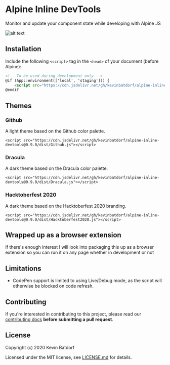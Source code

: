 # Alpine Inline DevTools
Monitor and update your component state while developing with Alpine JS

![alt text](assets/devtools.gif "Title")

## Installation

Include the following `<script>` tag in the `<head>` of your document (before Alpine):

```html
<!-- To be used during development only -->
@if (App::environment(['local', 'staging'])) {
    <script src="https://cdn.jsdelivr.net/gh/kevinbatdorf/alpine-inline-devtools@0.9.0/dist/Default.js"></script>
@endif
```

## Themes
### Github
A light theme based on the Github color palette.
```
<script src="https://cdn.jsdelivr.net/gh/kevinbatdorf/alpine-inline-devtools@0.9.0/dist/Github.js"></script>
```
### Dracula
A dark theme based on the Dracula color palette.
```
<script src="https://cdn.jsdelivr.net/gh/kevinbatdorf/alpine-inline-devtools@0.9.0/dist/Dracula.js"></script>
```
### Hacktoberfest 2020
A dark theme based on the Hacktoberfest 2020 branding.
```
<script src="https://cdn.jsdelivr.net/gh/kevinbatdorf/alpine-inline-devtools@0.9.0/dist/Hacktoberfest2020.js"></script>
```

## Wrapped up as a browser extension
If there's enough interest I will look into packaging this up as a browser extension so you can run it on any page whether in development or not

## Limitations
* CodePen support is limited to using Live/Debug mode, as the script will otherwise be blocked on code refresh.

## Contributing
If you're interested in contributing to this project, please read our [contributing docs](https://github.com/KevinBatdorf/alpine-inline-devtools/blob/master/.github/CONTRIBUTING.md) **before submitting a pull request**.

## License

Copyright (c) 2020 Kevin Batdorf

Licensed under the MIT license, see [LICENSE.md](LICENSE.md) for details.
